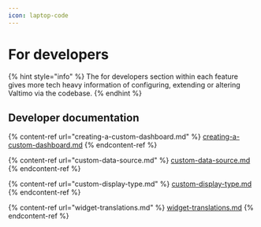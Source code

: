 ```yaml
---
icon: laptop-code
---
```


# For developers

{% hint style="info" %}
The for developers section within each feature gives more tech heavy information of configuring, extending or altering Valtimo via the codebase.
{% endhint %}

## Developer documentation

{% content-ref url="creating-a-custom-dashboard.md" %}
[creating-a-custom-dashboard.md](creating-a-custom-dashboard.md)
{% endcontent-ref %}

{% content-ref url="custom-data-source.md" %}
[custom-data-source.md](custom-data-source.md)
{% endcontent-ref %}

{% content-ref url="custom-display-type.md" %}
[custom-display-type.md](custom-display-type.md)
{% endcontent-ref %}

{% content-ref url="widget-translations.md" %}
[widget-translations.md](widget-translations.md)
{% endcontent-ref %}
